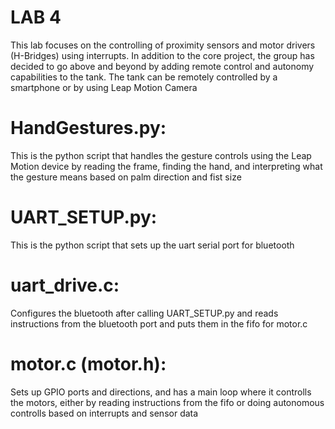 # LAB 4
This lab focuses on the controlling of proximity sensors and motor drivers (H-Bridges) using
interrupts. In addition to the core project, the group has decided to go above and beyond by
adding remote control and autonomy capabilities to the tank. The tank can be remotely
controlled by a smartphone or by using Leap Motion Camera

# HandGestures.py: 
This is the python script that handles the gesture controls using the
Leap Motion device by reading the frame, finding the hand, and interpreting what the
gesture means based on palm direction and fist size

# UART_SETUP.py: 
This is the python script that sets up the uart serial port for bluetooth

# uart_drive.c: 
Configures the bluetooth after calling UART_SETUP.py and reads instructions from
the bluetooth port and puts them in the fifo for motor.c

# motor.c (motor.h): 
Sets up GPIO ports and directions, and has a main loop where it controlls
the motors, either by reading instructions from the fifo or doing autonomous controlls
based on interrupts and sensor data
